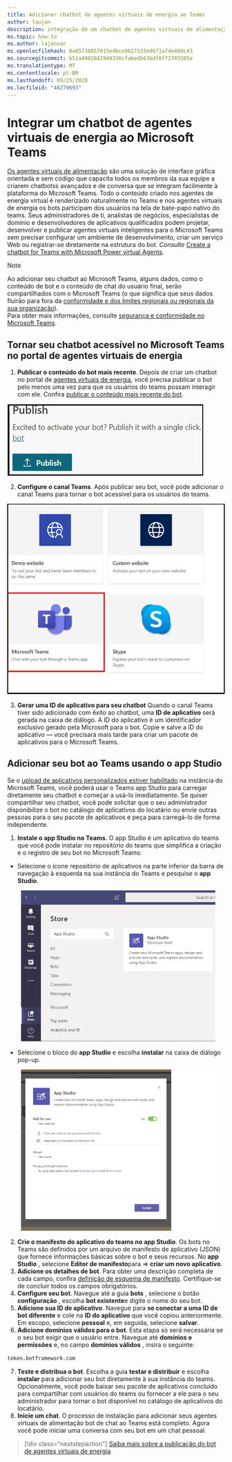 ```yaml
---
title: Adicionar chatbot de agentes virtuais de energia ao Teams
author: laujan
description: integração de um chatbot de agentes virtuais de alimentação na plataforma do Microsoft Teams
ms.topic: how-to
ms.author: lajanuar
ms.openlocfilehash: 0a85738857015e4bce9627333ed6f1a74e489c43
ms.sourcegitcommit: b51a4982842948336cfabedb63bdf8f72703585e
ms.translationtype: MT
ms.contentlocale: pt-BR
ms.lasthandoff: 09/25/2020
ms.locfileid: "48279693"
---
```

# <a name="integrate-a-power-virtual-agents-chatbot-with-microsoft-teams"></a>Integrar um chatbot de agentes virtuais de energia ao Microsoft Teams

[Os agentes virtuais de alimentação](/power-virtual-agents/fundamentals-what-is-power-virtual-agents) são uma solução de interface gráfica orientada e sem código que capacita todos os membros da sua equipe a criarem chatbotss avançados e de conversa que se integram facilmente à plataforma do Microsoft Teams. Todo o conteúdo criado nos agentes de energia virtual é renderizado naturalmente no Teams e nos agentes virtuais de energia os bots participam dos usuários na tela de bate-papo nativo do teams. Seus administradores de ti, analistas de negócios, especialistas de domínio e desenvolvedores de aplicativos qualificados podem projetar, desenvolver e publicar agentes virtuais inteligentes para o Microsoft Teams sem precisar configurar um ambiente de desenvolvimento, criar um serviço Web ou registrar-se diretamente na estrutura do bot.  *Consulte* [Create a chatbot for Teams with Microsoft Power virtual Agents](../what-are-bots.md#create-a-chatbot-for-teams-with-microsoft-power-virtual-agents).

> [!NOTE]
> Ao adicionar seu chatbot ao Microsoft Teams, alguns dados, como o conteúdo de bot e o conteúdo de chat do usuário final, serão compartilhados com o Microsoft Teams (o que significa que seus dados fluirão para fora da [conformidade e dos limites regionais ou regionais da sua organização](/power-virtual-agents/data-location)). <br/>
> Para obter mais informações, consulte [segurança e conformidade no Microsoft Teams](/MicrosoftTeams/security-compliance-overview).

## <a name="make-your-chatbot-reachable-in-teams-in-the-power-virtual-agents-portal"></a>Tornar seu chatbot acessível no Microsoft Teams no portal de agentes virtuais de energia

1. **Publicar o conteúdo do bot mais recente**.  Depois de criar um chatbot no portal de [agentes virtuais de energia](https://powervirtualagents.microsoft.com), você precisa publicar o bot pelo menos uma vez para que os usuários do teams possam interagir com ele. Confira [publicar o conteúdo mais recente do bot](/power-virtual-agents/publication-fundamentals-publish-channels#publish-the-latest-bot-content).

![publicar no portal de agentes virtuais de energia](../../assets/images/pva-publish.png)

2. **Configure o canal Teams**. Após publicar seu bot, você pode adicionar o canal Teams para tornar o bot acessível para os usuários do teams.

![canais no portal de agentes virtuais de energia](../../assets/images/pva-channels.png)

3. **Gerar uma ID de aplicativo para seu chatbot**  Quando o canal Teams tiver sido adicionado com êxito ao chatbot, uma **ID de aplicativo** será gerada na caixa de diálogo. A ID do aplicativo é um identificador exclusivo gerado pela Microsoft para o bot.  Copie e salve a ID do aplicativo — você precisará mais tarde para criar um pacote de aplicativos para o Microsoft Teams.

## <a name="add-your-bot-to-teams-using-app-studio"></a>Adicionar seu bot ao Teams usando o app Studio

Se o [upload de aplicativos personalizados estiver habilitado](/microsoftteams/admin-settings) na instância do Microsoft Teams, você poderá usar o Teams app Studio para carregar diretamente seu chatbot e começar a usá-lo imediatamente. Se quiser compartilhar seu chatbot, você pode solicitar que o seu administrador disponibilize o bot no catálogo de aplicativos do locatário ou envie outras pessoas para o seu pacote de aplicativos e peça para carregá-lo de forma independente.

1. **Instale o app Studio no Teams**. O app Studio é um aplicativo do teams que você pode instalar no repositório do teams que simplifica a criação e o registro de seu bot no Microsoft Teams: 

  * Selecione o ícone repositório de aplicativos na parte inferior da barra de navegação à esquerda na sua instância do Teams e pesquise o **app Studio**.
>
&emsp;&emsp; <img  width="450px" title="Localizando o app Studio no repositório" src="../../assets/images/get-started/app-studio-store.png" alt="app in studio store view"/>    

  * Selecione o bloco do **app Studio** e escolha **instalar** na caixa de diálogo pop-up.
>
&emsp;&emsp; <img  width="450px" title="Instalando o app Studio" src="../../assets/images/get-started/app-studio-install.png" alt="install app studio view"/>

2. **Crie o manifesto do aplicativo do teams no app Studio**.  Os bots no Teams são definidos por um arquivo de manifesto de aplicativo (JSON) que fornece informações básicas sobre o bot e seus recursos. No **app Studio** , selecione **Editor de manifesto**para   =>  **criar um novo aplicativo**.
3. **Adicione os detalhes de bot**. Para obter uma descrição completa de cada campo, confira [definição de esquema de manifesto](../../resources/schema/manifest-schema.md). Certifique-se de concluir todos os campos obrigatórios.
4. **Configure seu bot**. Navegue até a guia **bots** , selecione o botão **configuração** , escolha **bot existente**e digite o nome do seu bot.
5. **Adicione sua ID de aplicativo**. Navegue para **se conectar a uma ID de bot diferente** e cole na **ID do aplicativo** que você copiou anteriormente. Em escopo, selecione **pessoal** e, em seguida, selecione **salvar**.
6. **Adicione domínios válidos para o bot**.  Esta etapa só será necessária se o seu bot exigir que o usuário entre. Navegue até **domínios e permissões** e, no campo **domínios válidos** , insira o seguinte:

```bash
token.botframework.com
```

7.  **Teste e distribua o bot**. Escolha a guia **testar e distribuir** e escolha **instalar** para adicionar seu bot diretamente à sua instância do teams. Opcionalmente, você pode baixar seu pacote de aplicativos concluído para compartilhar com usuários do teams ou fornecer a ele para o seu administrador para tornar o bot disponível no catálogo de aplicativos do locatário.
8. **Inicie um chat**. O processo de instalação para adicionar seus agentes virtuais de alimentação bot de chat ao Teams está completo. Agora você pode iniciar uma conversa com seu bot em um chat pessoal.

> [!div class="nextstepaction"]
> [Saiba mais sobre a publicação do bot de agentes virtuais de energia](/power-virtual-agents/publication-fundamentals-publish-channels)
